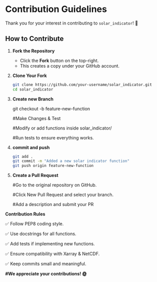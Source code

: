 # Contribution Guidelines

Thank you for your interest in contributing to `solar_indicator`! 🚀

## How to Contribute
1. **Fork the Repository**
   - Click the **Fork** button on the top-right.
   - This creates a copy under your GitHub account.

2. **Clone Your Fork**
   ```sh
   git clone https://github.com/your-username/solar_indicator.git
   cd solar_indicator
   
3. **Create new Branch**
   
   git checkout -b feature-new-function
   
   #Make Changes & Test
   
   #Modify or add functions inside solar_indicator/
   
   #Run tests to ensure everything works.
   
5. **commit and push**
   ```sh
   git add .
   git commit -m "Added a new solar indicator function"
   git push origin feature-new-function

7. **Create a Pull Request**

    #Go to the original repository on GitHub.
   
    #Click New Pull Request and select your branch.
   
    #Add a description and submit your PR
   


**Contribution Rules**

✅ Follow PEP8 coding style.

✅ Use docstrings for all functions.

✅ Add tests if implementing new functions.

✅ Ensure compatibility with Xarray & NetCDF.

✅ Keep commits small and meaningful.



**#We appreciate your contributions! 🌞**
